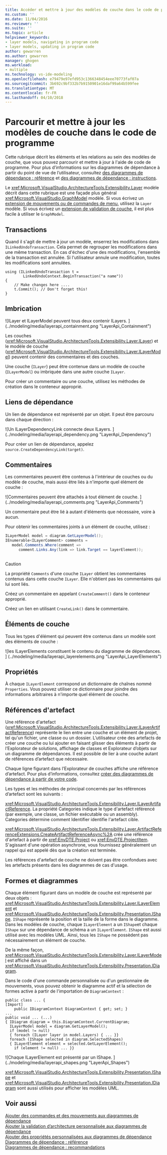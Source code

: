 ```yaml
---
title: Accéder et mettre à jour des modèles de couche dans le code de programme | Documents Microsoft
ms.custom: ''
ms.date: 11/04/2016
ms.reviewer: ''
ms.suite: ''
ms.topic: article
helpviewer_keywords:
- layer models, navigating in program code
- layer models, updating in program code
author: gewarren
ms.author: gewarren
manager: ghogen
ms.workload:
- multiple
ms.technology: vs-ide-modeling
ms.openlocfilehash: e79479e97efd953c1366348454eee70773faf07a
ms.sourcegitcommit: 3b692c9bf332b7b9150901e16daf99a64b599fee
ms.translationtype: MT
ms.contentlocale: fr-FR
ms.lasthandoff: 04/10/2018
---
```

# <a name="navigate-and-update-layer-models-in-program-code"></a>Parcourir et mettre à jour les modèles de couche dans le code de programme
Cette rubrique décrit les éléments et les relations au sein des modèles de couche, que vous pouvez parcourir et mettre à jour à l'aide de code de programme. Pour plus d’informations sur les diagrammes de dépendance à partir du point de vue de l’utilisateur, consultez [des diagrammes de dépendance : référence](../modeling/layer-diagrams-reference.md) et [des diagrammes de dépendance : instructions](../modeling/layer-diagrams-guidelines.md).  
  
 Le <xref:Microsoft.VisualStudio.ArchitectureTools.Extensibility.Layer> modèle décrit dans cette rubrique est une façade plus général <xref:Microsoft.VisualStudio.GraphModel> modèle. Si vous écrivez un [extension de mouvements ou de commandes de menu](../modeling/add-commands-and-gestures-to-layer-diagrams.md), utilisez la `Layer` modèle. Si vous écrivez un [extension de validation de couche](../modeling/add-custom-architecture-validation-to-layer-diagrams.md), il est plus facile à utiliser le `GraphModel`.  
  
## <a name="transactions"></a>Transactions  
 Quand il s'agit de mettre à jour un modèle, enserrez les modifications dans `ILinkedUndoTransaction`. Cela permet de regrouper les modifications dans une même transaction. En cas d'échec d'une des modifications, l'ensemble de la transaction est annulée. Si l'utilisateur annule une modification, toutes les modifications sont annulées.  
  
```  
using (ILinkedUndoTransaction t =  
        LinkedUndoContext.BeginTransaction("a name"))  
{   
    // Make changes here ....  
    t.Commit(); // Don't forget this!  
}  
```  
  
## <a name="containment"></a>Imbrication  
 ![ILayer et ILayerModel peuvent tous deux contenir ILayers. ] (../modeling/media/layerapi_containment.png "LayerApi_Containment")  
  
 Les couches (<xref:Microsoft.VisualStudio.ArchitectureTools.Extensibility.Layer.ILayer>) et le modèle de couche (<xref:Microsoft.VisualStudio.ArchitectureTools.Extensibility.Layer.ILayerModel>) peuvent contenir des commentaires et des couches.  
  
 Une couche (`ILayer`) peut être contenue dans un modèle de couche (`ILayerModel`) ou imbriquée dans une autre couche `ILayer`.  
  
 Pour créer un commentaire ou une couche, utilisez les méthodes de création dans le conteneur approprié.  
  
## <a name="dependency-links"></a>Liens de dépendance  
 Un lien de dépendance est représenté par un objet. Il peut être parcouru dans chaque direction :  
  
 ![Un ILayerDependencyLink connecte deux ILayers. ] (../modeling/media/layerapi_dependency.png "LayerApi_Dependency")  
  
 Pour créer un lien de dépendance, appelez `source.CreateDependencyLink(target)`.  
  
## <a name="comments"></a>Commentaires  
 Les commentaires peuvent être contenus à l'intérieur de couches ou du modèle de couche, mais aussi être liés à n'importe quel élément de couche :  
  
 ![Commentaires peuvent être attachés à tout élément de couche. ] (../modeling/media/layerapi_comments.png "LayerApi_Comments")  
  
 Un commentaire peut être lié à autant d'éléments que nécessaire, voire à aucun.  
  
 Pour obtenir les commentaires joints à un élément de couche, utilisez :  
  
```csharp  
ILayerModel model = diagram.GetLayerModel();   
IEnumerable<ILayerComment> comments =   
   model.Comments.Where(comment =>   
      comment.Links.Any(link => link.Target == layerElement));  
  
```  
  
> [!CAUTION]
>  La propriété `Comments` d'une couche `ILayer` obtient les commentaires contenus dans cette couche `ILayer`. Elle n'obtient pas les commentaires qui lui sont liés.  
  
 Créez un commentaire en appelant `CreateComment()` dans le conteneur approprié.  
  
 Créez un lien en utilisant `CreateLink()` dans le commentaire.  
  
## <a name="layer-elements"></a>Éléments de couche  
 Tous les types d'élément qui peuvent être contenus dans un modèle sont des éléments de couche :  
  
 ![les ILayerElements constituent le contenu du diagramme de dépendances. ] (../modeling/media/layerapi_layerelements.png "LayerApi_LayerElements")  
  
## <a name="properties"></a>Propriétés  
 À chaque `ILayerElement` correspond un dictionnaire de chaînes nommé `Properties`. Vous pouvez utiliser ce dictionnaire pour joindre des informations arbitraires à n'importe quel élément de couche.  
  
## <a name="artifact-references"></a>Références d'artefact  
 Une référence d'artefact (<xref:Microsoft.VisualStudio.ArchitectureTools.Extensibility.Layer.ILayerArtifactReference>) représente le lien entre une couche et un élément de projet, tel qu'un fichier, une classe ou un dossier. L’utilisateur crée des artefacts de créer une couche ou lui ajouter en faisant glisser des éléments à partir de l’Explorateur de solutions, affichage de classes et Explorateur d’objets sur un diagramme de dépendances. Il est possible de lier à une couche autant de références d’artefact que nécessaire.  
  
 Chaque ligne figurant dans l’Explorateur de couches affiche une référence d’artefact. Pour plus d’informations, consultez [créer des diagrammes de dépendance à partir de votre code](../modeling/create-layer-diagrams-from-your-code.md).  
  
 Les types et les méthodes de principal concernés par les références d’artefact sont les suivants :  
  
 <xref:Microsoft.VisualStudio.ArchitectureTools.Extensibility.Layer.ILayerArtifactReference>. La propriété Categories indique le type d'artefact référencé (par exemple, une classe, un fichier exécutable ou un assembly). Categories détermine comment Identifier identifie l'artefact cible.  
  
 <xref:Microsoft.VisualStudio.ArchitectureTools.Extensibility.Layer.ArtifactReferenceExtensions.CreateArtifactReferenceAsync%2A> crée une référence d'artefact à partir de <xref:EnvDTE.Project> ou <xref:EnvDTE.ProjectItem>. S'agissant d'une opération asynchrone, vous fournissez généralement un rappel qui est appelé dès que la création est terminée.  
  
 Les références d'artefact de couche ne doivent pas être confondues avec les artefacts présents dans les diagrammes de cas d'usage.  
  
## <a name="shapes-and-diagrams"></a>Formes et diagrammes  
 Chaque élément figurant dans un modèle de couche est représenté par deux objets : <xref:Microsoft.VisualStudio.ArchitectureTools.Extensibility.Layer.ILayerElement> et <xref:Microsoft.VisualStudio.ArchitectureTools.Extensibility.Presentation.IShape>. `IShape` représente la position et la taille de la forme dans le diagramme. Dans les modèles de couche, chaque `ILayerElement` a un `IShape`et chaque `IShape` sur une dépendance de schéma a un `ILayerElement`. `IShape` est aussi utilisé avec les modèles UML. Ainsi, tous les `IShape` ne possèdent pas nécessairement un élément de couche.  
  
 De la même façon, <xref:Microsoft.VisualStudio.ArchitectureTools.Extensibility.Layer.ILayerModel> est affiché dans un <xref:Microsoft.VisualStudio.ArchitectureTools.Extensibility.Presentation.IDiagram>.  
  
 Dans le code d'une commande personnalisée ou d'un gestionnaire de mouvements, vous pouvez obtenir le diagramme actif et la sélection de formes active à partir de l'importation de `DiagramContext` :  
  
```  
public class ... {  
[Import]  
    public IDiagramContext DiagramContext { get; set; }  
...  
public void ... (...)   
{ IDiagram diagram = this.DiagramContext.CurrentDiagram;  
  ILayerModel model = diagram.GetLayerModel();  
  if (model != null)  
  { foreach (ILayer layer in model.Layers) { ... }}  
  foreach (IShape selected in diagram.SelectedShapes)  
  { ILayerElement element = selected.GetLayerElement();  
    if (element != null) ... }}  
```  
  
 ![Chaque ILayerElement est présenté par un IShape. ] (../modeling/media/layerapi_shapes.png "LayerApi_Shapes")  
  
 <xref:Microsoft.VisualStudio.ArchitectureTools.Extensibility.Presentation.IShape> et <xref:Microsoft.VisualStudio.ArchitectureTools.Extensibility.Presentation.IDiagram> sont aussi utilisés pour afficher les modèles UML. 
  
## <a name="see-also"></a>Voir aussi  
 [Ajouter des commandes et des mouvements aux diagrammes de dépendance](../modeling/add-commands-and-gestures-to-layer-diagrams.md)   
 [Ajouter la validation d’architecture personnalisée aux diagrammes de dépendance](../modeling/add-custom-architecture-validation-to-layer-diagrams.md)   
 [Ajouter des propriétés personnalisées aux diagrammes de dépendance](../modeling/add-custom-properties-to-layer-diagrams.md)   
 [Diagrammes de dépendance : référence](../modeling/layer-diagrams-reference.md)   
 [Diagrammes de dépendance : recommandations](../modeling/layer-diagrams-guidelines.md)   
